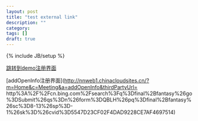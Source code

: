 ```yaml
---
layout: post
title: "test external link"
description: ""
category: 
tags: []
draft: true
---
```

{% include JB/setup %}


[跳转到demo注册界面](http://nnweb1.chinacloudsites.cn/demo/index.php)

[addOpenInfo注册界面](http://nnweb1.chinacloudsites.cn/?m=Home&c=Meeting&a=addOpenInfo&thirdPartyUrl=
http%3A%2F%2Fcn.bing.com%2Fsearch%3Fq%3Dfinal%2Bfantasy%26go%3DSubmit%26qs%3Dn%26form%3DQBLH%26pq%3Dfinal%2Bfantasy%26sc%3D8-13%26sp%3D-1%26sk%3D%26cvid%3D5547D23CF02F4DAD9228CE7AF4697514)
